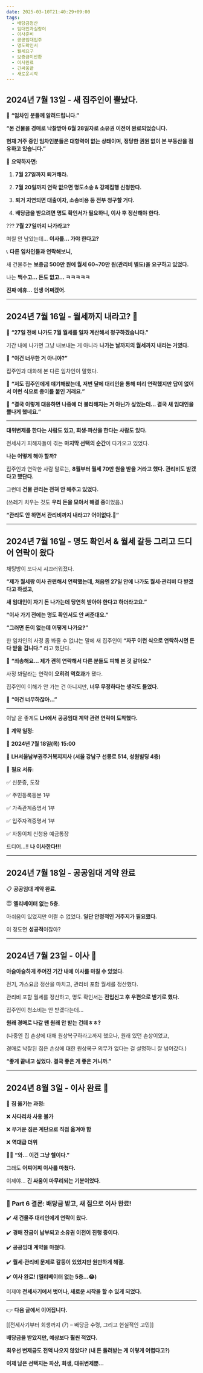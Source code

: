 ```yaml
---
date: 2025-03-10T21:40:29+09:00
tags:
  - 배당금정산
  - 임대인과실랑이
  - 이사준비
  - 공공임대입주
  - 명도확인서
  - 월세요구
  - 보증금미반환
  - 이사완료
  - 긴싸움끝
  - 새로운시작
---
```

## **2024년 7월 13일 - 새 집주인이 뿔났다.**
  


📩 **“임차인 분들께 알려드립니다.”**
  

**“본 건물을 경매로 낙찰받아 6월 28일자로 소유권 이전이 완료되었습니다.**

**현재 거주 중인 임차인분들은 대항력이 없는 상태이며, 정당한 권원 없이 본 부동산을 점유하고 있습니다.”**


📌 **요약하자면:**

1. **7월 27일까지 퇴거해라.**

2. **7월 20일까지 연락 없으면 명도소송 & 강제집행 신청한다.**

3. **퇴거 지연되면 대출이자, 소송비용 등 전부 청구할 거다.**

4. **배당금을 받으려면 명도 확인서가 필요하니, 이사 후 정산해야 한다.**
  

??? **7월 27일까지 나가라고?**

며칠 안 남았는데… **이사를… 가야 한다고?**
  

📞 **다른 임차인들과 연락해보니,**

새 건물주는 **보증금 500만 원에 월세 60~70만 원(관리비 별도)을 요구하고 있었다.**
  

나는 **백수고… 돈도 없고… ㅋㅋㅋㅋㅋ**

**진짜 에휴… 인생 어쩌겠어.**

---

## **2024년 7월 16일 - 월세까지 내라고? 🤯**

  

📩 **“27일 전에 나가도 7월 월세를 일자 계산해서 청구하겠습니다.”**


기간 내에 나가면 그냥 내보내는 게 아니라 **나가는 날까지의 월세까지 내라는 거였다.**
  

📌 **“이건 너무한 거 아니야?”**
 

집주인과 대화해 본 다른 임차인이 말했다.
  

💬 **“저도 집주인에게 얘기해봤는데, 저번 달에 대리인을 통해 미리 연락했지만 답이 없어서 이런 식으로 종이를 붙인 거래요.”**
  

💬 **“결국 이렇게 대응하면 나중에 더 불리해지는 거 아닌가 싶었는데… 결국 새 임대인을 뿔나게 했네요.”**

---

 **대위변제를 한다는 사람도 있고, 회생·파산을 한다는 사람도 있다.**


전세사기 피해자들이 겪는 **마지막 선택의 순간**이 다가오고 있었다.


**나는 어떻게 해야 할까?**

집주인과 연락한 사람 말로는, **8월부터 월세 70만 원을 받을 거라고 했다. 관리비도 받겠다고 했단다.**
  

그런데 **건물 관리는 전혀 안 해주고 있었다.**

(쓰레기 치우는 것도 **우리 돈을 모아서 해결 중**이었음.)
  

 **“관리도 안 하면서 관리비까지 내라고? 어이없다.🤨”** 

---

## **2024년 7월 16일 - 명도 확인서 & 월세 갈등 그리고 드디어 연락이 왔다**

  

채팅방이 또다시 시끄러워졌다.
  

**“제가 월세랑 이사 관련해서 연락했는데, 처음엔 27일 안에 나가도 월세·관리비 다 받겠다고 하셨고,**

**새 임대인이 자기 돈 나가는데 당연히 받아야 한다고 하더라고요.”**
  

**“이사 가기 전에는 명도 확인서도 안 써준대요.”**
  

**“그러면 돈이 없는데 어떻게 나가요?”**
  

한 임차인의 사정 좀 봐줄 수 없냐는 말에 새 집주인이 **“자꾸 이런 식으로 연락하시면 돈 다 받을 겁니다.”** 라고 했단다.
  

💬 **“죄송해요… 제가 괜히 연락해서 다른 분들도 피해 본 것 같아요.”**
  

사정 봐달라는 연락이 **오히려 역효과**가 됐다.

집주인이 이해가 안 가는 건 아니지만, **너무 무정하다는 생각도 들었다.**
 

📌 **“이건 너무하잖아…”**

---

이날 운 좋게도 **LH에서 공공임대 계약 관련 연락이 도착했다.**


📌 **계약 일정:**

📍 **2024년 7월 18일(목) 15:00**

📍 **LH서울남부권주거복지지사 (서울 강남구 선릉로 514, 성원빌딩 4층)**
  

📌 **필요 서류:**

✅ 신분증, 도장

✅ 주민등록등본 1부

✅ 가족관계증명서 1부

✅ 입주자격증명서 1부

✅ 자동이체 신청용 예금통장
  

드디어…!! **나 이사한다!!!**

---

## **2024년 7월 18일 - 공공임대 계약 완료**

  

📋 **공공임대 계약 완료.**

😇 **엘리베이터 없는 5층.**


아쉬움이 있었지만 어쩔 수 없었다. **일단 안정적인 거주지가 필요했다.**

이 정도면 **성공적**이잖아?

---

## **2024년 7월 23일 - 이사 🚛**



**아슬아슬하게 주어진 기간 내에 이사를 마칠 수 있었다.**

전기, 가스요금 정산을 마치고, 관리비 포함 월세를 정산했다.

관리비 포함 월세를 정산하고, 명도 확인서는 **전입신고 후 우편으로 받기로 했다.**
  

집주인이 청소비는 안 받겠다는데… 

**원래 경매로 나갈 땐 원래 안 받는 건데ㅎㅎ?**
  

(나중엔 집 손상에 대해 원상복구하라고까지 했으나, 원래 있던 손상이었고,

경매로 낙찰된 집은 손상에 대한 원상복구 의무가 없다는 걸 설명하니 잘 넘어갔다.)
  

**“좋게 끝내고 싶었다. 결국 좋은 게 좋은 거니까.”**

---

## **2024년 8월 3일 - 이사 완료 🎉**

  

🚛 **짐 옮기는 과정:**

❌ **사다리차 사용 불가**

❌ **무거운 짐은 계단으로 직접 옮겨야 함**

❌ **역대급 더위**

😵‍💫 **“와… 이건 그냥 헬이다.”**

  
그래도 **어찌어찌 이사를 마쳤다.**
  

이제야… **긴 싸움이 마무리되는 기분이었다.**

---

### **📌 Part 6 결론: 배당금 받고, 새 집으로 이사 완료!**

  
✔️ **새 건물주 대리인에게 연락이 왔다.**

✔️ **경매 잔금이 납부되고 소유권 이전이 진행 중이다.**

✔️ **공공임대 계약을 마쳤다.**

✔️ **월세·관리비 문제로 갈등이 있었지만 원만하게 해결.**

✔️ **이사 완료! (엘리베이터 없는 5층…😂)**


이제야 **전세사기에서 벗어나, 새로운 시작을 할 수 있게 되었다.**

---

👉 **다음 글에서 이어집니다.**

[[전세사기부터 회생까지 (7) – 배당금 수령, 그리고 현실적인 고민]]

**배당금을 받았지만, 예상보다 훨씬 적었다.**

**최우선 변제금도 전액 나오지 않았다? (내 돈 돌려받는 게 이렇게 어렵다고?)**

**이제 남은 선택지는 파산, 회생, 대위변제뿐…**

